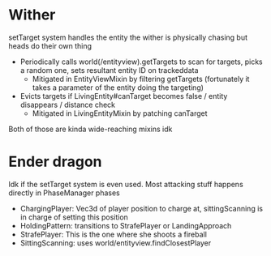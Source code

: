 # Wither

setTarget system handles the entity the wither is physically chasing but heads do their own thing

- Periodically calls world(/entityview).getTargets to scan for targets, picks a random one, sets resultant entity ID on trackeddata
  - Mitigated in EntityViewMixin by filtering getTargets (fortunately it takes a parameter of the entity doing the targeting)
- Evicts targets if LivingEntity#canTarget becomes false / entity disappears / distance check
  - Mitigated in LivingEntityMixin by patching canTarget

Both of those are kinda wide-reaching mixins idk

# Ender dragon

Idk if the setTarget system is even used. Most attacking stuff happens directly in PhaseManager phases

- ChargingPlayer: Vec3d of player position to charge at, sittingScanning is in charge of setting this position
- HoldingPattern: transitions to StrafePlayer or LandingApproach
- StrafePlayer: This is the one where she shoots a fireball
- SittingScanning: uses world/entityview.findClosestPlayer